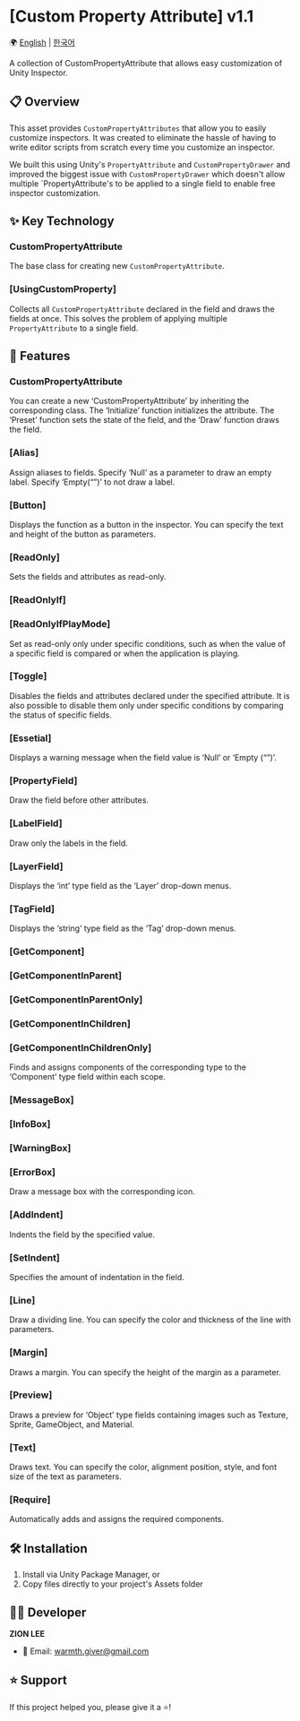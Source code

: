 # [Custom Property Attribute] v1.1

🌍 [English](README.md) | [한국어](README_KOR.md)

A collection of CustomPropertyAttribute that allows easy customization of Unity Inspector.

## 📋 Overview

This asset provides `CustomPropertyAttributes` that allow you to easily customize inspectors. It was created to eliminate the hassle of having to write editor scripts from scratch every time you customize an inspector.

We built this using Unity's `PropertyAttribute` and `CustomPropertyDrawer` and improved the biggest issue with `CustomPropertyDrawer` which doesn't allow multiple `PropertyAttribute's to be applied to a single field to enable free inspector customization.

## ✨ Key Technology

### CustomPropertyAttribute
The base class for creating new `CustomPropertyAttribute`.

### [UsingCustomProperty]
Collects all `CustomPropertyAttribute` declared in the field and draws the fields at once. This solves the problem of applying multiple `PropertyAttribute` to a single field.

## 🚀 Features

### CustomPropertyAttribute

You can create a new ‘CustomPropertyAttribute’ by inheriting the corresponding class. The ‘Initialize’ function initializes the attribute. The ‘Preset’ function sets the state of the field, and the ‘Draw’ function draws the field.

### [Alias]

Assign aliases to fields. Specify ‘Null’ as a parameter to draw an empty label. Specify ‘Empty(“”)’ to not draw a label.

### [Button]

Displays the function as a button in the inspector. You can specify the text and height of the button as parameters.

### [ReadOnly]

Sets the fields and attributes as read-only.

### [ReadOnlyIf]
### [ReadOnlyIfPlayMode]

Set as read-only only under specific conditions, such as when the value of a specific field is compared or when the application is playing.

### [Toggle]

Disables the fields and attributes declared under the specified attribute. It is also possible to disable them only under specific conditions by comparing the status of specific fields.

### [Essetial]

Displays a warning message when the field value is ‘Null’ or ‘Empty (“”)’.

### [PropertyField]

Draw the field before other attributes.

### [LabelField]

Draw only the labels in the field.

### [LayerField]

Displays the ‘int’ type field as the ‘Layer’ drop-down menus.

### [TagField]

Displays the ‘string’ type field as the ‘Tag’ drop-down menus.

### [GetComponent]
### [GetComponentInParent]
### [GetComponentInParentOnly]
### [GetComponentInChildren]
### [GetComponentInChildrenOnly]

Finds and assigns components of the corresponding type to the ‘Component’ type field within each scope.

### [MessageBox]
### [InfoBox]
### [WarningBox]
### [ErrorBox]

Draw a message box with the corresponding icon.

### [AddIndent]

Indents the field by the specified value.

### [SetIndent]

Specifies the amount of indentation in the field.

### [Line]

Draw a dividing line. You can specify the color and thickness of the line with parameters.

### [Margin]

Draws a margin. You can specify the height of the margin as a parameter.

### [Preview]

Draws a preview for ‘Object’ type fields containing images such as Texture, Sprite, GameObject, and Material.

### [Text]

Draws text. You can specify the color, alignment position, style, and font size of the text as parameters.

### [Require]

Automatically adds and assigns the required components.

## 🛠️ Installation

1. Install via Unity Package Manager, or
2. Copy files directly to your project's Assets folder

## 👨‍💻 Developer

**ZION LEE**
- 📧 Email: warmth.giver@gmail.com

## ⭐ Support

If this project helped you, please give it a ⭐!
